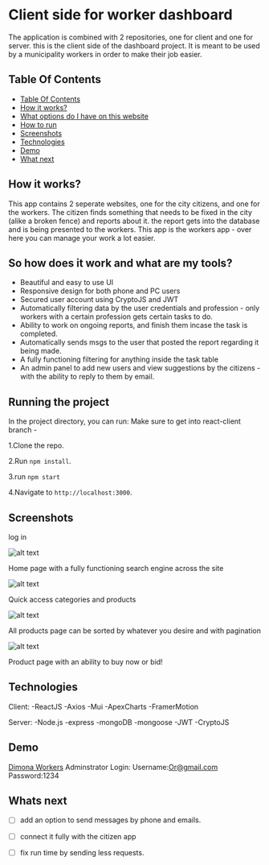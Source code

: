 # Client side for worker dashboard

The application is combined with 2 repositories, one for client and one for server.
this is the client side of the dashboard project.
It is meant to be used by a municipality workers in order to make their job easier.

## Table Of Contents <a name="Table"></a>
- [Table Of Contents](#Table)
- [How it works?](#why)
- [What options do I have on this website](#info)
- [How to run](#run)
- [Screenshots](#Screenshots)
- [Technologies](#Technologies)
- [Demo](#Demo)
- [What next](#next)


## How it works? <a name="why"></a>
This app contains 2 seperate websites, one for the city citizens, and one for the workers.
The citizen finds something that needs to be fixed in the city (alike a broken fence) and reports about it.
the report gets into the database and is being presented to the workers.
This app is the workers app - over here you can manage your work a lot easier.

## So how does it work and what are my tools? <a name="info"></a>
- Beautiful and easy to use UI
- Responsive design for both phone and PC users
- Secured user account using CryptoJS and JWT
- Automatically filtering data by the user credentials and profession - only workers with a certain profession gets certain tasks to do.
- Ability to work on ongoing reports, and finish them incase the task is completed.
- Automatically sends msgs to the user that posted the report regarding it being made.
- A fully functioning filtering for anything inside the task table
- An admin panel to add new users and view suggestions by the citizens - with the ability to reply to them by email.

## Running the project <a name="run"></a>
In the project directory, you can run:
Make sure to get into react-client branch - 

1.Clone the repo.

2.Run `npm install`.

3.run `npm start`

4.Navigate to `http://localhost:3000`.

## Screenshots <a name="Screenshots"></a>
log in

![alt text](https://i.postimg.cc/R0xrbYDW/image-1.png)

Home page with a fully functioning search engine across the site

![alt text](https://i.postimg.cc/qqRW3Hz5/image-2.png)

Quick access categories and products

![alt text](https://i.postimg.cc/6qmgVbZ5/image.png)

All products page can be sorted by whatever you desire and with pagination

![alt text](https://i.postimg.cc/TYBBpSGt/image2.png)

Product page with an ability to buy now or bid!


## Technologies <a name="Technologies"></a>
   Client:
   -ReactJS
   -Axios
   -Mui
   -ApexCharts
   -FramerMotion
   
   Server:
   -Node.js
   -express
   -mongoDB
   -mongoose
   -JWT
   -CryptoJS
   
   ## Demo <a name="Demo"></a>
   [Dimona Workers](https://dimona-hazards.netlify.app/)
   Adminstrator Login:
   Username:Or@gmail.com
   Password:1234
   
## Whats next <a name="next"></a>
- [ ] add an option to send messages by phone and emails.
- [ ] connect it fully with the citizen app
- [ ] fix run time by sending less requests.

